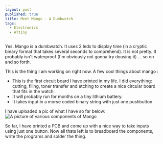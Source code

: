 ```yaml
---
layout: post
published: true
title: Meet Mango - A Dumbwatch
tags:
  - Electronics
  - ATtiny
---
```

Yes. Mango is a dumbwatch. It uses 2 leds to display time (in a cryptic binary format that takes several seconds to comprehend). It is not pretty. It probably isn't waterproof (I'm obviously not gonna try dousing it) ... so on and so forth.

This is the thing I am working on right now. A few cool things about mango :
* This is the first circuit board I have printed in my life. I did everything: cutting, filing, toner transfer and etching to create a nice circular board that fits in the watch.
* It will probably run for months on a tiny lithium battery.
* It takes input in a morse coded binary string with just one pushbutton

I have uploaded a pic of what I have so far below:
![A picture of various components of Mango]({{site.baseurl}}/assets/img/images/20180622_163330.jpg)


So far, I have printed a PCB and come up with a nice way to take inputs using just one button. Now all thats left is to breadboard the components, write the programs and solder the thing.

